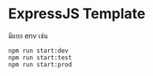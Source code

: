 # ExpressJS Template

มีแยก env เช่น 
```
npm run start:dev
npm run start:test
npm run start:prod
```
